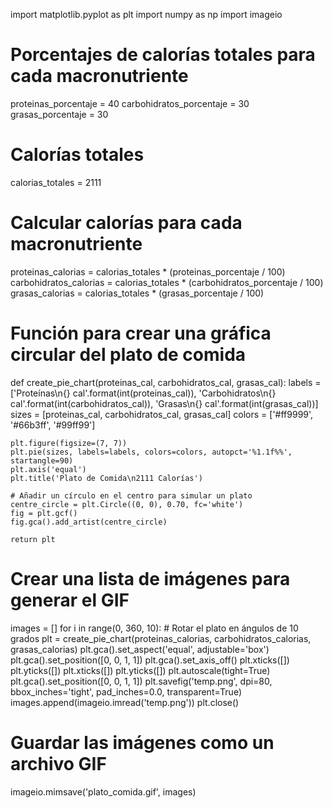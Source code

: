 import matplotlib.pyplot as plt
import numpy as np
import imageio

# Porcentajes de calorías totales para cada macronutriente
proteinas_porcentaje = 40
carbohidratos_porcentaje = 30
grasas_porcentaje = 30

# Calorías totales
calorias_totales = 2111

# Calcular calorías para cada macronutriente
proteinas_calorias = calorias_totales * (proteinas_porcentaje / 100)
carbohidratos_calorias = calorias_totales * (carbohidratos_porcentaje / 100)
grasas_calorias = calorias_totales * (grasas_porcentaje / 100)

# Función para crear una gráfica circular del plato de comida
def create_pie_chart(proteinas_cal, carbohidratos_cal, grasas_cal):
    labels = ['Proteínas\n{} cal'.format(int(proteinas_cal)), 
              'Carbohidratos\n{} cal'.format(int(carbohidratos_cal)), 
              'Grasas\n{} cal'.format(int(grasas_cal))]
    sizes = [proteinas_cal, carbohidratos_cal, grasas_cal]
    colors = ['#ff9999', '#66b3ff', '#99ff99']

    plt.figure(figsize=(7, 7))
    plt.pie(sizes, labels=labels, colors=colors, autopct='%1.1f%%', startangle=90)
    plt.axis('equal')
    plt.title('Plato de Comida\n2111 Calorías')

    # Añadir un círculo en el centro para simular un plato
    centre_circle = plt.Circle((0, 0), 0.70, fc='white')
    fig = plt.gcf()
    fig.gca().add_artist(centre_circle)

    return plt

# Crear una lista de imágenes para generar el GIF
images = []
for i in range(0, 360, 10):  # Rotar el plato en ángulos de 10 grados
    plt = create_pie_chart(proteinas_calorias, carbohidratos_calorias, grasas_calorias)
    plt.gca().set_aspect('equal', adjustable='box')
    plt.gca().set_position([0, 0, 1, 1])
    plt.gca().set_axis_off()
    plt.xticks([])
    plt.yticks([])
    plt.xticks([])
    plt.yticks([])
    plt.autoscale(tight=True)
    plt.gca().set_position([0, 0, 1, 1])
    plt.savefig('temp.png', dpi=80, bbox_inches='tight', pad_inches=0.0, transparent=True)
    images.append(imageio.imread('temp.png'))
    plt.close()

# Guardar las imágenes como un archivo GIF
imageio.mimsave('plato_comida.gif', images)
